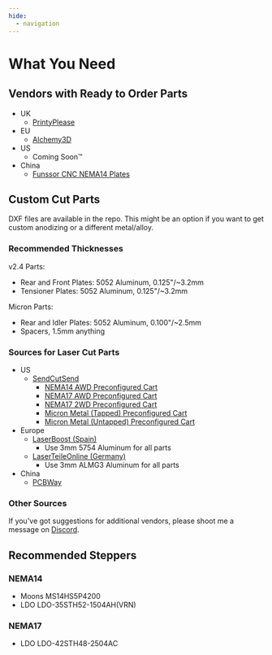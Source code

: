 ```yaml
---
hide:
  - navigation
---
```

# What You Need

## Vendors with Ready to Order Parts

* UK
    * [PrintyPlease](https://www.printyplease.uk/2.4awd)
* EU
    * [Alchemy3D](https://alchemy3d.de/products/voron-v2-4-nema17-awd-mod-by-tinyshellscript)
* US
    * Coming Soon™
* China
    * [Funssor CNC NEMA14 Plates](https://www.aliexpress.us/item/3256805710277094.html)

## Custom Cut Parts

DXF files are available in the repo. This might be an option if you want to get custom anodizing or a different metal/alloy.

### Recommended Thicknesses

v2.4 Parts:

  * Rear and Front Plates: 5052 Aluminum, 0.125"/~3.2mm
  * Tensioner Plates: 5052 Aluminum, 0.125"/~3.2mm

Micron Parts:

  * Rear and Idler Plates: 5052 Aluminum, 0.100"/~2.5mm
  * Spacers, 1.5mm anything

### Sources for Laser Cut Parts

* US
    * [SendCutSend](https://sendcutsend.com)
        * [NEMA14 AWD Preconfigured Cart](https://cart.sendcutsend.com/mxfvmnea4pbt)
        * [NEMA17 AWD Preconfigured Cart](https://cart.sendcutsend.com/ttqjs0dfdezz)
        * [NEMA17 2WD Preconfigured Cart](https://cart.sendcutsend.com/zpxyukvw89x5)
        * [Micron Metal (Tapped) Preconfigured Cart](https://cart.sendcutsend.com/7yib4xzr3sck)
        * [Micron Metal (Untapped) Preconfigured Cart](https://cart.sendcutsend.com/nbdvztblscxh)
* Europe
    * [LaserBoost (Spain)](http://www.laserboost.com/)
        * Use 3mm 5754 Aluminum for all parts
    * [LaserTeileOnline (Germany)](https://laserteileonline.de/)
        * Use 3mm ALMG3 Aluminum for all parts
* China
    * [PCBWay](https://www.pcbway.com/rapid-prototyping/manufacture/?type=3)

### Other Sources

If you've got suggestions for additional vendors, please shoot me a message on [Discord](/contact).

## Recommended Steppers

### NEMA14

* Moons MS14HS5P4200
* LDO LDO-35STH52-1504AH(VRN)

### NEMA17

* LDO LDO-42STH48-2504AC